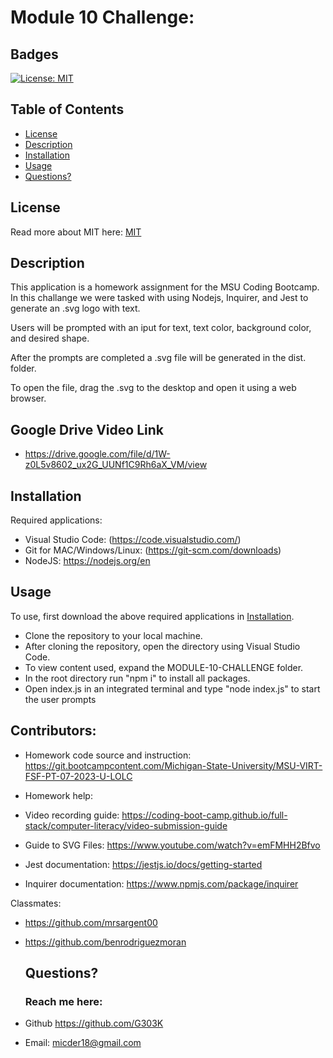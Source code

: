 # Module 10 Challenge:

## Badges

[![License: MIT](https://img.shields.io/badge/License-MIT-yellow.svg)](https://opensource.org/licenses/MIT)

## Table of Contents

- [License](#license)
- [Description](#description)
- [Installation](#installation)
- [Usage](#usage)
- [Questions?](#questions)

## License

Read more about MIT here:
[MIT](https://opensource.org/licenses/MIT)

## Description

This application is a homework assignment for the MSU Coding Bootcamp.
In this challange we were tasked with using Nodejs, Inquirer, and Jest to generate an .svg logo with text.

Users will be prompted with an iput for text, text color, background color, and desired shape.

After the prompts are completed a .svg file will be generated in the dist. folder.

To open the file, drag the .svg to the desktop and open it using a web browser. 

## Google Drive Video Link

- https://drive.google.com/file/d/1W-z0L5v8602_ux2G_UUNf1C9Rh6aX_VM/view

## Installation

Required applications:

- Visual Studio Code: (https://code.visualstudio.com/)
- Git for MAC/Windows/Linux: (https://git-scm.com/downloads)
- NodeJS: https://nodejs.org/en

## Usage

To use, first download the above required applications in [Installation](#installation).

- Clone the repository to your local machine.
- After cloning the repository, open the directory using Visual Studio Code.
- To view content used, expand the MODULE-10-CHALLENGE folder.
- In the root directory run "npm i" to install all packages.
- Open index.js in an integrated terminal and type "node index.js" to start the user prompts

## Contributors:

- Homework code source and instruction: https://git.bootcampcontent.com/Michigan-State-University/MSU-VIRT-FSF-PT-07-2023-U-LOLC

- Homework help:

* Video recording guide: https://coding-boot-camp.github.io/full-stack/computer-literacy/video-submission-guide

* Guide to SVG Files: https://www.youtube.com/watch?v=emFMHH2Bfvo

* Jest documentation: https://jestjs.io/docs/getting-started

* Inquirer documentation: https://www.npmjs.com/package/inquirer

Classmates:

- https://github.com/mrsargent00
- https://github.com/benrodriguezmoran

  ## Questions?

  ### Reach me here:

- Github https://github.com/G303K
- Email: micder18@gmail.com
